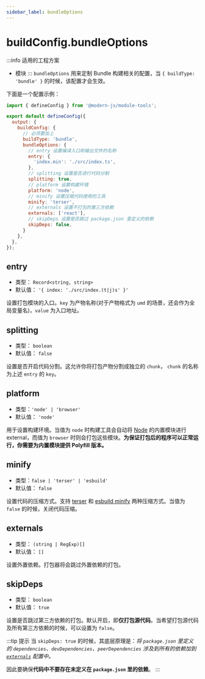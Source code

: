 ```yaml
---
sidebar_label: bundleOptions
---
```


# buildConfig.bundleOptions

:::info 适用的工程方案
* 模块
:::
`bundleOptions` 用来定制 Bundle 构建相关的配置，当 `{ buildType: 'bundle' }` 的时候，该配置才会生效。

下面是一个配置示例：

```js title="modern.config.js"
import { defineConfig } from '@modern-js/module-tools';

export default defineConfig({
  output: {
    buildConfig: {
      // 必须要加上
      buildType: 'bundle',
      bundleOptions: {
        // entry 设置编译入口和输出文件的名称
        entry: {
          'index.min': './src/index.ts',
        },
        // splitting 设置是否进行代码分割
        splitting: true,
        // platform 设置构建环境
        platform: 'node',
        // minify 设置压缩代码使用的工具
        minify: 'terser',
        // externals 设置不打包的第三方依赖
        externals: ['react'],
        // skipDeps 设置是否跳过 package.json 里定义的依赖
        skipDeps: false,
      }
    },
  },
});
```

## entry

* 类型： `Record<string, string>`
* 默认值： `'{ index: './src/index.(t|j)s' }'`

设置打包模块的入口。`key` 为产物名称(对于产物格式为 `umd` 的场景，还会作为全局变量名)，`value` 为入口地址。

## splitting

* 类型： `boolean`
* 默认值： `false`

设置是否开启代码分割。这允许你将打包产物分割成独立的 `chunk`， `chunk` 的名称为上述 `entry` 的 `key`。

## platform

* 类型：`'node' | 'browser'`
* 默认值： `'node'`

用于设置构建环境。当值为 `node` 时构建工具会自动将 [Node](https://nodejs.org/en/) 的内置模块进行 external，而值为 `browser` 时则会打包这些模块。**为保证打包后的程序可以正常运行，你需要为内置模块提供 Polyfill 版本。**

## minify

* 类型：`false | 'terser' | 'esbuild'`
* 默认值： `false`

设置代码的压缩方式。支持 [terser](https://github.com/terser/terser) 和 [esbuild minify](https://esbuild.github.io/api/#minify) 两种压缩方式。当值为 `false` 的时候，关闭代码压缩。

## externals

* 类型： `(string | RegExp)[]`
* 默认值： `[]`

设置外置依赖。打包器将会跳过外置依赖的打包。

## skipDeps

* 类型： `boolean`
* 默认值： `true`

设置是否跳过第三方依赖的打包。默认开启，即**仅打包源代码**。当希望打包源代码及所有第三方依赖的时候，可以设置为 `false`。

:::tip 提示
当 `skipDeps: true` 的时候，其底层原理是：*将 `package.json` 里定义的 `dependencies`、`devDependencies`、`peerDependencies` 涉及到所有的依赖加到 [`externals`](#externals) 配置中。*

因此要确保**代码中不要存在未定义在 `package.json` 里的依赖**。
:::

